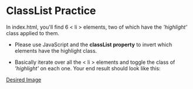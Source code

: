 # ClassList Practice

In index.html, you'll find 6 < li > elements, two of which have the _'highlight'_ class applied to them.

- Please use JavaScript and the **classList property** to invert which elements have the highlight class.

- Basically iterate over all the < li > elements and toggle the class of _'highlight'_ on each one. Your end result should look like this:

[Desired Image](./desiredImage/image.png)
